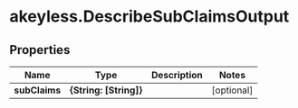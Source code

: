 # akeyless.DescribeSubClaimsOutput

## Properties

Name | Type | Description | Notes
------------ | ------------- | ------------- | -------------
**subClaims** | **{String: [String]}** |  | [optional] 


